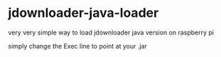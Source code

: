 # jdownloader-java-loader
very very simple way to load jdownloader java version on raspberry pi

simply change the Exec line to point at your .jar

